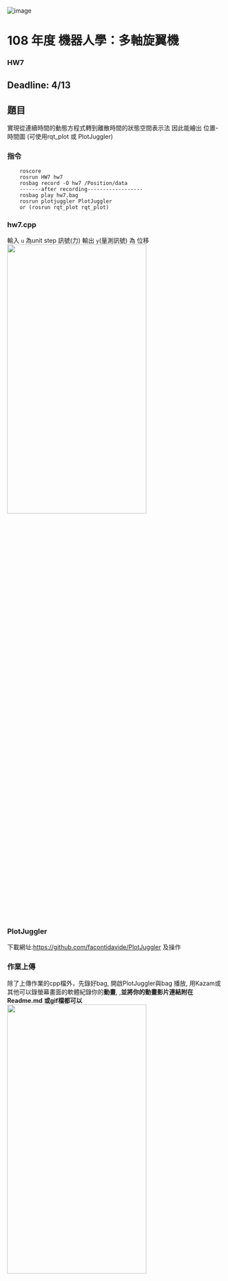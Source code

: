 ![image](https://github.com/Robotics-Aerial-Robots/Homework7/blob/master/Figures/LOGO%20%E4%B8%AD%E8%8B%B1%E6%96%87%E6%A9%AB.png)
# 108 年度 機器人學：多軸旋翼機 

### HW7
Deadline: 4/13
---
## 題目
實現從連續時間的動態方程式轉到離散時間的狀態空間表示法
因此能繪出 位置-時間圖 (可使用rqt_plot 或 PlotJuggler)
### 指令
```
	roscore
	rosrun HW7 hw7
	rosbag record -O hw7 /Position/data
	-------after recording------------------
	rosbag play hw7.bag
	rosrun plotjuggler PlotJuggler
	or (rosrun rqt_plot rqt_plot)
```
### hw7.cpp
輸入 ``u`` 為unit step 訊號(力)
輸出 ``y``(量測訊號) 為 位移
<img src="https://github.com/Robotics-Aerial-Robots/Homework7/blob/master/Figures/%E8%AA%AA%E6%98%8E.PNG" width="80%" height="40%">
### PlotJuggler
下載網址:https://github.com/facontidavide/PlotJuggler
及操作
### 作業上傳
除了上傳作業的cpp檔外，先錄好bag,
開啟PlotJuggler與bag 播放,
用Kazam或其他可以錄螢幕畫面的軟體紀錄你的**動畫**,
,**並將你的動畫影片連結附在Readme.md**
**或gif檔都可以**
<img src="https://github.com/Robotics-Aerial-Robots/Homework7/blob/master/Figures/plot.PNG" width="80%" height="40%">


